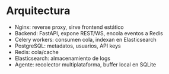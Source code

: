 # Arquitectura

- Nginx: reverse proxy, sirve frontend estático
- Backend: FastAPI, expone REST/WS, encola eventos a Redis
- Celery workers: consumen cola, indexan en Elasticsearch
- PostgreSQL: metadatos, usuarios, API keys
- Redis: cola/cache
- Elasticsearch: almacenamiento de logs
- Agente: recolector multiplataforma, buffer local en SQLite
